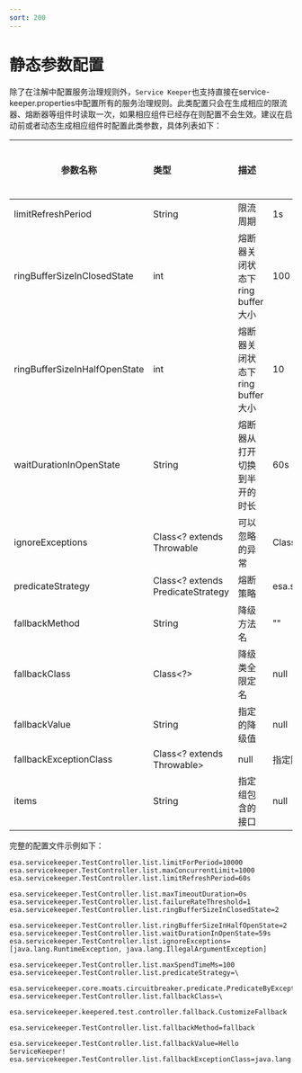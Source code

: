 ```yaml
---
sort: 200
---
```


# 静态参数配置

除了在注解中配置服务治理规则外，`Service Keeper`也支持直接在service-keeper.properties中配置所有的服务治理规则。此类配置只会在生成相应的限流器、熔断器等组件时读取一次，如果相应组件已经存在则配置不会生效。建议在启动前或者动态生成相应组件时配置此类参数，具体列表如下：

| 参数名称         |      类型    |        描述      |     默认值   |  示例值   |  注意事项   |                                             
| --------------- |   :--------  | :-------- |   -------   | -------   | -------    |
|  limitRefreshPeriod  |  String     |        限流周期       |  1s | 10ms,10s,10m,10h... |    |  
|  ringBufferSizeInClosedState    |  int |        熔断器关闭状态下ring buffer大小    |  100 | 100  |  | 
|  ringBufferSizeInHalfOpenState  |  int  |      熔断器关闭状态下ring buffer大小     |   10 |10   |   |
|  waitDurationInOpenState        |  String  |      熔断器从打开切换到半开的时长     |  60s |10ms,10s,10m,10h...|  | 
|  ignoreExceptions    |  Class<? extends Throwable  |      可以忽略的异常      |  Class[0] |     [java.lang.RuntimeException, java.lang.IllegalArgumentException]            |           |
|  predicateStrategy   |  Class<? extends PredicateStrategy  |       熔断策略     |   esa.servicekeeper.core.moats.circuitbreaker.predicate.PredicateByException |esa.servicekeeper.core.moats.circuitbreaker.predicate.PredicateByExceptionAndSpendTime |    |  
|  fallbackMethod      |  String     |       降级方法名       |  ""  |   list    |    |  
|  fallbackClass       |  Class<?>   |        降级类全限定名    |   null  |   CustomizeFallback.class  |  | 
|  fallbackValue       |  String     |      指定的降级值        |   null  |   Fallback    |        |
|  fallbackExceptionClass    | Class<? extends Throwable>  |   null   |  指定降级异常类的全限定名    |  java.lang.RuntimeException |  |
|  items              |  String     |      指定组包含的接口        |   null  |   [interface1,interface2]    |        |

完整的配置文件示例如下：
```properties
esa.servicekeeper.TestController.list.limitForPeriod=10000
esa.servicekeeper.TestController.list.maxConcurrentLimit=1000
esa.servicekeeper.TestController.list.limitRefreshPeriod=60s

esa.servicekeeper.TestController.list.maxTimeoutDuration=0s
esa.servicekeeper.TestController.list.failureRateThreshold=1
esa.servicekeeper.TestController.list.ringBufferSizeInClosedState=2

esa.servicekeeper.TestController.list.ringBufferSizeInHalfOpenState=2
esa.servicekeeper.TestController.list.waitDurationInOpenState=59s
esa.servicekeeper.TestController.list.ignoreExceptions=[java.lang.RuntimeException, java.lang.IllegalArgumentException]

esa.servicekeeper.TestController.list.maxSpendTimeMs=100
esa.servicekeeper.TestController.list.predicateStrategy=\
  esa.servicekeeper.core.moats.circuitbreaker.predicate.PredicateByExceptionAndSpendTime
esa.servicekeeper.TestController.list.fallbackClass=\
  esa.servicekeeper.keepered.test.controller.fallback.CustomizeFallback

esa.servicekeeper.TestController.list.fallbackMethod=fallback

esa.servicekeeper.TestController.list.fallbackValue=Hello ServiceKeeper!
esa.servicekeeper.TestController.list.fallbackExceptionClass=java.lang.RuntimeException
```
